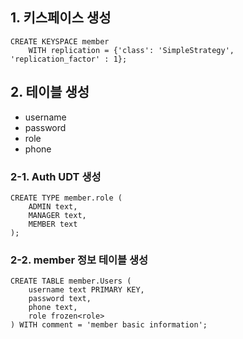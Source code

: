 

## 1. 키스페이스 생성
```
CREATE KEYSPACE member
    WITH replication = {'class': 'SimpleStrategy', 'replication_factor' : 1};
```


## 2. 테이블 생성
- username
- password
- role
- phone


### 2-1. Auth UDT 생성
```
CREATE TYPE member.role (
    ADMIN text,
    MANAGER text,
    MEMBER text
);
```


### 2-2. member 정보 테이블 생성

```
CREATE TABLE member.Users (
    username text PRIMARY KEY,
    password text,
    phone text,
    role frozen<role>
) WITH comment = 'member basic information';
```